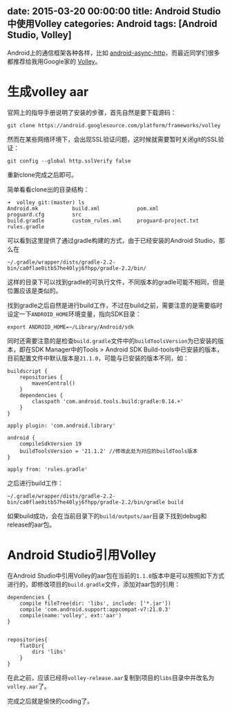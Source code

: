 date: 2015-03-20 00:00:00
title: Android Studio中使用Volley
categories: Android
tags: [Android Studio, Volley]
---

Android上的通信框架各种各样，比如 [android-async-http][1]，而最近同学们很多都推荐给我用Google家的 [Volley][2]。

<!-- more -->

# 生成volley aar

官网上的指导手册说明了安装的步骤，首先自然是要下载源码：

```
git clone https://android.googlesource.com/platform/frameworks/volley
```
然而在某些网络环境下，会出现SSL验证问题，这时候就需要暂时关闭git的SSL验证：

```
git config --global http.sslVerify false
```
重新clone完成之后即可。

简单看看clone出的目录结构：

```
➜  volley git:(master) ls
Android.mk           build.xml            pom.xml              proguard.cfg         src
build.gradle         custom_rules.xml     proguard-project.txt rules.gradle
```
可以看到这里提供了通过gradle构建的方式，由于已经安装的Android Studio，那么在

```
~/.gradle/wrapper/dists/gradle-2.2-bin/ca0flae0itb57he40lyj6fhpp/gradle-2.2/bin/
```
这样的目录下可以找到gradle的可执行文件，不同版本的gradle可能不相同，但是位置应该是类似的。

找到gradle之后自然是进行build工作，不过在build之前，需要注意的是需要临时设定一下`ANDROID_HOME`环境变量，指向SDK目录：

```
export ANDROID_HOME=~/Library/Android/sdk
```
同时还需要注意的是检查`build.gradle`文件中的`buildToolsVersion`为已安装的版本，即在SDK Manager中的Tools > Android SDK Build-tools中已安装的版本，目前配置文件中默认版本是`21.1.0`，可能与已安装的版本不同，如：

```
buildscript {
    repositories {
        mavenCentral()
    }
    dependencies {
        classpath 'com.android.tools.build:gradle:0.14.+'
    }
}

apply plugin: 'com.android.library'

android {
    compileSdkVersion 19
    buildToolsVersion = '21.1.2' //修改此处为对应的buildTools版本
}

apply from: 'rules.gradle'
```

之后进行build工作：

```
~/.gradle/wrapper/dists/gradle-2.2-bin/ca0flae0itb57he40lyj6fhpp/gradle-2.2/bin/gradle build
```

如果build成功，会在当前目录下的`build/outputs/aar`目录下找到debug和release的aar包。

# Android Studio引用Volley

在Android Studio中引用Volley的aar包在当前的`1.1.0`版本中是可以按照如下方式进行的，即修改项目的`build.gradle`文件，添加对aar包的引用：

```
dependencies {
    compile fileTree(dir: 'libs', include: ['*.jar'])
    compile 'com.android.support:appcompat-v7:21.0.3'
    compile(name:'volley', ext:'aar')
}


repositories{
    flatDir{
        dirs 'libs'
    }
}
```

在此之前，应该已经将`volley-release.aar`复制到项目的`libs`目录中并改名为`volley.aar`了。

完成之后就是愉快的coding了。

[1]: http://loopj.com/android-async-http/
[2]: http://developer.android.com/training/volley/index.html


